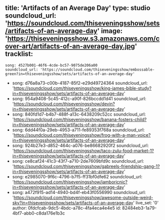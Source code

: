 title: 'Artifacts of an Average Day'
type: studio
soundcloud_url: 'https://soundcloud.com/thiseveningsshow/sets/artifacts-of-an-average-day'
image: 'https://thiseveningsshow.s3.amazonaws.com/cover-art/artifacts-of-an-average-day.jpg'
tracklist:
  -
    song: 4527b001-46f6-4cde-bc57-9075de206a00
    soundcloud_url: 'https://soundcloud.com/thiseveningsshow/embossable-green?in=thiseveningsshow/sets/artifacts-of-an-average-day'
  -
    song: d76a8a73-c00b-4187-85f2-e29d49724364
    soundcloud_url: 'https://soundcloud.com/thiseveningsshow/king-james-bible-study?in=thiseveningsshow/sets/artifacts-of-an-average-day'
  -
    song: 954a9408-5c45-412c-a90f-826bccdd1d41
    soundcloud_url: 'https://soundcloud.com/thiseveningsshow/devin?in=thiseveningsshow/sets/artifacts-of-an-average-day'
  -
    song: 840fd1d7-b4b7-488f-a13c-6438209c52cc
    soundcloud_url: 'https://soundcloud.com/thiseveningsshow/banana-fosters-child?in=thiseveningsshow/sets/artifacts-of-an-average-day'
  -
    song: 6dd44f0a-29eb-4953-a711-fe89353f768a
    soundcloud_url: 'https://soundcloud.com/thiseveningsshow/frog-with-a-man-voice?in=thiseveningsshow/sets/artifacts-of-an-average-day'
  -
    song: 924b27e3-d852-464c-a076-be86682920f2
    soundcloud_url: 'https://soundcloud.com/thiseveningsshow/taco-zulu-food-market-1?in=thiseveningsshow/sets/artifacts-of-an-average-day'
  -
    song: ce8caf24-41c3-43f7-a710-2de7609bfd9c
    soundcloud_url: 'https://soundcloud.com/thiseveningsshow/gabreels-friendship-gang-1?in=thiseveningsshow/sets/artifacts-of-an-average-day'
  -
    song: e2985070-9f6c-4796-b7f5-ff31bf0dfe62
    soundcloud_url: 'https://soundcloud.com/thiseveningsshow/jamboricnic?in=thiseveningsshow/sets/artifacts-of-an-average-day'
  -
    song: a472f915-ad14-4940-bd4f-eb43f0556990
    soundcloud_url: 'https://soundcloud.com/thiseveningsshow/awesome-outside-weird-sky?in=thiseveningsshow/sets/artifacts-of-an-average-day'
live_set: '0'
author: 0fdcfcab-9dc5-4bdc-a78c-4fa4eca4e4e5
id: 82484eb3-1a79-4bf7-abb0-c8da176e1b3c
